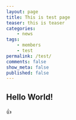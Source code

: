 ```yaml
---
layout: page
title: This is test page
teaser: this is teaser
categories:
    - news
tags:
    - members
    - test
permalink: /test/
comments: false
show_meta: false
published: false
---
```


## Hello World!

:thumbsup:

